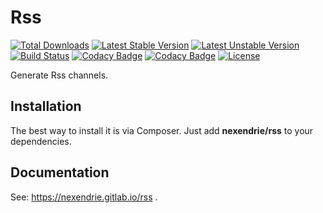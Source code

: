 Rss
===

[![Total Downloads](https://poser.pugx.org/nexendrie/rss/downloads)](https://packagist.org/packages/nexendrie/rss) [![Latest Stable Version](https://poser.pugx.org/nexendrie/rss/v/stable)](https://packagist.org/packages/nexendrie/rss) [![Latest Unstable Version](https://poser.pugx.org/nexendrie/rss/v/unstable)](https://packagist.org/packages/nexendrie/rss) [![Build Status](https://travis-ci.org/nexendrie/rss.svg?branch=master)](https://travis-ci.org/nexendrie/rss) [![Codacy Badge](https://api.codacy.com/project/badge/Grade/bd5c28341d4d43928259bc94c719dd2a)](https://www.codacy.com/app/Nexendrie/rss) [![Codacy Badge](https://api.codacy.com/project/badge/Coverage/bd5c28341d4d43928259bc94c719dd2a)](https://www.codacy.com/app/Nexendrie/rss) [![License](https://poser.pugx.org/nexendrie/rss/license)](https://gitlab.com/nexendrie/rss/blob/master/LICENSE)

Generate Rss channels.

Installation
------------
The best way to install it is via Composer. Just add **nexendrie/rss** to your dependencies.

Documentation
-------------
See: https://nexendrie.gitlab.io/rss .
